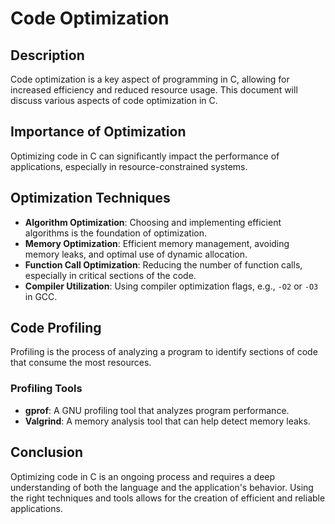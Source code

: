 
# Code Optimization

## Description
Code optimization is a key aspect of programming in C, allowing for increased efficiency and reduced resource usage. This document will discuss various aspects of code optimization in C.

## Importance of Optimization
Optimizing code in C can significantly impact the performance of applications, especially in resource-constrained systems.

## Optimization Techniques
- **Algorithm Optimization**: Choosing and implementing efficient algorithms is the foundation of optimization.
- **Memory Optimization**: Efficient memory management, avoiding memory leaks, and optimal use of dynamic allocation.
- **Function Call Optimization**: Reducing the number of function calls, especially in critical sections of the code.
- **Compiler Utilization**: Using compiler optimization flags, e.g., `-O2` or `-O3` in GCC.

## Code Profiling
Profiling is the process of analyzing a program to identify sections of code that consume the most resources.

### Profiling Tools
- **gprof**: A GNU profiling tool that analyzes program performance.
- **Valgrind**: A memory analysis tool that can help detect memory leaks.

## Conclusion
Optimizing code in C is an ongoing process and requires a deep understanding of both the language and the application's behavior. Using the right techniques and tools allows for the creation of efficient and reliable applications.
